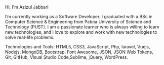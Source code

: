 Hi, I'm Azizul Jabbari

I’m currently working as a Software Developer. I graduated with a BSc in Computer Science & Engineering from Pabna University of Science and Technology (PUST). I am a passionate learner who is always willing to learn new technologies, and I love to explore and work with new technologies to solve real-life problems.

Technologies and Tools:
HTML5, CSS3, JavaScript, Php, laravel, Vuejs, Nodejs, MongoDB, Bootstrap, Font Awesome, JSON, JSON Web Tokens, Git, GitHub, Visual Studio Code,Sublime, jQuery, WordPress.
